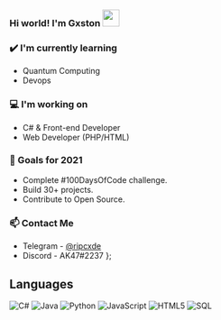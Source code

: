 ### Hi world! I'm Gxston <img src="https://raw.githubusercontent.com/iampavangandhi/iampavangandhi/master/gifs/Hi.gif" width="30px">


### ✔️ I'm currently learning
- Quantum Computing
- Devops

### 💻 I'm working on
- C# & Front-end Developer
- Web Developer (PHP/HTML)

### 🌱 Goals for 2021
- Complete #100DaysOfCode challenge.
- Build 30+ projects.
- Contribute to Open Source.

### 📫 Contact Me
- Telegram - [@ripcxde](https://telegram.me/ripcxde)
- Discord - AK47#2237
};

## Languages

![C#](https://github.com/zumrudu-anka/zumrudu-anka/blob/master/images/cSharp.svg)
![Java](https://img.shields.io/badge/-Java-000000?style=flat&logo=java)
![Python](https://img.shields.io/badge/-Python-000000?style=flat&logo=python)
![JavaScript](https://img.shields.io/badge/-JavaScript-000000?style=flat&logo=javascript)
![HTML5](https://img.shields.io/badge/-HTML5-000000?style=flat&logo=html5)
![SQL](https://img.shields.io/badge/-SQL-000000?style=flat&logo=mysql)
